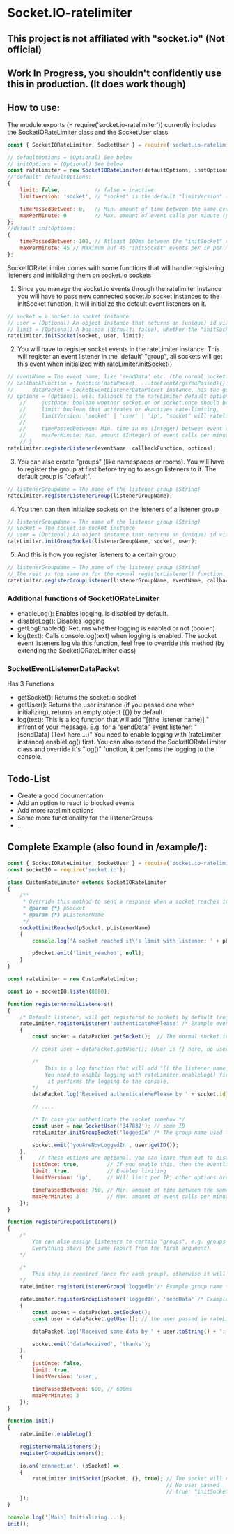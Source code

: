 # Socket.IO-ratelimiter

## This project is not affiliated with "socket.io" (Not official)
## Work In Progress, you shouldn't confidently use this in production. (It does work though)

## How to use:
The module.exports (= require('socket.io-ratelimiter')) currently includes the SocketIORateLimiter class and the SocketUser class
```javascript
const { SocketIORateLimiter, SocketUser } = require('socket.io-ratelimiter'); // The current components

// defaultOptions = (Optional) See below
// initOptions = (Optional) See below
const rateLimiter = new SocketIORateLimiter(defaultOptions, initOptions);
//"default" defaultOptions:
{
    limit: false,           // false = inactive
    limitVersion: 'socket', // "socket" is the default "limitVersion" (It means you limit per socket connection), you can also limit per "user" (check the part about "User" for this) and "ip"

    timePassedBetween: 0,   // Min. amount of time between the same event (in ms)
    maxPerMinute: 0         // Max. amount of event calls per minute (per "limitVersion")
};
//default initOptions:
{
    timePassedBetween: 100, // Atleast 100ms between the "initSocket" events per IP
    maxPerMinute: 45 // Maximum auf 45 "initSocket" events per IP per minute
};
```
SocketIORateLimiter comes with some functions that will handle registering listeners and initializing them on socket.io sockets
1. Since you manage the socket.io events through the ratelimiter instance you will have to pass new connected socket.io socket instances to the initSocket function, it will initialize the default event listeners on it.
```javascript
// socket = a socket.io socket instance
// user = (Optional) An object instance that returns an (unique) id via the getID() function. This will get passed to the SocketEventListenerDataPacket instance, accessable with the getUser() function. You can use the SocketUser class here.
// limit = (Optional) A boolean (default: false), whether the "initSocket" event should get ratelimited (per IP). See RateLimiter constructor for the configuration.
rateLimiter.initSocket(socket, user, limit);
```
2. You will have to register socket events in the rateLimiter instance.
This will register an event listener in the 'default' "group", all sockets will get this event when initialized with rateLimiter.initSocket()
```javascript
// eventName = The event name, like 'sendData' etc. (the normal socket.io event name)
// callbackFunction = function(dataPacket, ...theEventArgsYouPassed){}, the function that will get called when the event gets emitted
//      dataPacket = SocketEventListenerDataPacket instance, has the getSocket(), getUser(), and log() functions. getUser will return the user when the listener got initialized with one
// options = (Optional, will fallback to the rateLimiter default options passed in the constructor, the built-in default options disable ratelimiting) {   
    //     justOnce: boolean whether socket.on or socket.once should be used (true will result in only calling the listener the first time the event gets emitted on this socket),  
    //     limit: boolean that activates or deactives rate-limiting,
    //     limitVersion: 'socket' | 'user' | 'ip', "socket" will ratelimit per socket, "user" will ratelimit per (some passed user).getID(), "ip" will ratelimit per IP
    // 
    //     timePassedBetween: Min. time in ms (Integer) between event calls. Will block any faster calls,
    //     maxPerMinute: Max. amount (Integer) of event calls per minute (per "limitVersion", not globally)
    // }
rateLimiter.registerListener(eventName, callbackFunction, options);
```
3. You can also create "groups" (like namespaces or rooms). You will have to register the group at first before trying to assign listeners to it. The default group is "default".
```javascript
// listenerGroupName = The name of the listener group (String)
rateLimiter.registerListenerGroup(listenerGroupName);
```
4. You then can then initialize sockets on the listeners of a listener group
```javascript
// listenerGroupName = The name of the listener group (String)
// socket = The socket.io socket instance
// user = (Optional) An object instance that returns an (unique) id via the getID() function. This will get passed to the SocketEventListenerDataPacket instance, accessable with the getUser() function. You can use the SocketUser class here.
rateLimiter.initGroupSocket(listenerGroupName, socket, user);
```
5. And this is how you register listeners to a certain group
```javascript
// listenerGroupName = The name of the listener group (String)
// The rest is the same as for the normal registerListener() function
rateLimiter.registerGroupListener(listenerGroupName, eventName, callbackFunction, options);
```

### Additional functions of SocketIORateLimiter
- enableLog():
Enables logging. Is disabled by default.
- disableLog():
Disables logging
- getLogEnabled():
Returns whether logging is enabled or not (boolen)
- log(text):
Calls console.log(text) when logging is enabled. The socket event listeners log via this function, feel free to override this method (by extending the SocketIORateLimiter class)

### SocketEventListenerDataPacket
Has 3 Functions
- getSocket():
Returns the socket.io socket
- getUser():
Returns the user instance (if you passed one when initializing), returns an empty object ({}) by default.
- log(text):
This is a log function that will add "[(the listener name)] " infront of your message. E.g. for a "sendData" event listener: "\[sendData\] (Text here ...)" 
You need to enable logging with (rateLimiter instance).enableLog() first. You can also extend the SocketIORateLimiter class and override it's "log()" function, it performs the logging to the console.

## Todo-List
- Create a good documentation
- Add an option to react to blocked events
- Add more ratelimit options
- Some more functionality for the listenerGroups
- ...

## Complete Example (also found in /example/):

```javascript
const { SocketIORateLimiter, SocketUser } = require('socket.io-ratelimiter');
const socketIO = require('socket.io');

class CustomRateLimiter extends SocketIORateLimiter
{
    /**
     * Override this method to send a response when a socket reaches it's limit
     * @param {*} pSocket 
     * @param {*} pListenerName 
     */
    socketLimitReached(pSocket, pListenerName)
    {
        console.log('A socket reached it\'s limit with listener: ' + pListenerName);

        pSocket.emit('limit_reached', null);
    }
}

const rateLimiter = new CustomRateLimiter;

const io = socketIO.listen(8080);

function registerNormalListeners()
{
    /* Default listener, will get registered to sockets by default (registerListener) */
    rateLimiter.registerListener('authenticateMePlease' /* Example event name */, (dataPacket /*, ... Your normal args you passed in the event emit will follow here */) =>
    {
        const socket = dataPacket.getSocket();  // The normal socket.io socket 

        // const user = dataPacket.getUser(); (User is {} here, no user was passed to the initSocket function);

        /* 
            This is a log function that will add "[( the listener name )] " infront of your message.
            You need to enable logging with rateLimiter.enableLog() first. You can also extend the SocketIORateLimiter class and override it's "log()" function, 
             it performs the logging to the console.
        */
        dataPacket.log('Received authenticateMePlease by ' + socket.id);

        // .... 

        /* In case you authenticate the socket somehow */
        const user = new SocketUser('347832'); // some ID
        rateLimiter.initGroupSocket('loggedIn' /* The group name used for the authenticated sockets (for example) */, socket, user);  // You can use any object that returns an (unique) id via the getID() function. (For "user")

        socket.emit('youAreNowLoggedIn', user.getID());
    },
    {     // these options are optional, you can leave them out to disable the ratelimiting
        justOnce: true,         // If you enable this, then the eventlistener will get assigned to the socket via the "once" function. Is false by default, you can leave this out
        limit: true,            // Enables limiting
        limitVersion: 'ip',     // Will limit per IP, other options are: 'socket' (will limit per socket) and 'user' (will limit per "(some passed user).getID()")

        timePassedBetween: 750, // Min. amount of time between the same event (in ms)
        maxPerMinute: 3         // Max. amount of event calls per minute (per "limitVersion")
    });
}

function registerGroupedListeners()
{
    /* 
        You can also assign listeners to certain "groups", e.g. groups that manage all sockets with extended access rights like authenticated users etc..
        Everything stays the same (apart from the first argument)
    */

    /*
        This step is required (once for each group), otherwise it will throw an error stating that the listenerGroupName you passed is invalid. 
    */
    rateLimiter.registerListenerGroup('loggedIn'/* Example group name */);

    rateLimiter.registerGroupListener('loggedIn', 'sendData' /* Example event name */, (dataPacket, pDataOne, pDataTwo) => 
    { 
        const socket = dataPacket.getSocket();
        const user = dataPacket.getUser(); // the user passed in rateLimiter.initGroupSocket('loggedIn');

        dataPacket.log('Received some data by ' + user.toString() + ': ' + pDataOne + ' and: ' + pDataTwo);  // toString(): The default SocketUser returns '#' + (it's id) 

        socket.emit('dataReceived', 'thanks');
    },
    {
        justOnce: false,
        limit: true,
        limitVersion: 'user',

        timePassedBetween: 600, // 600ms
        maxPerMinute: 3
    });
}

function init()
{
    rateLimiter.enableLog();

    registerNormalListeners();
    registerGroupedListeners();

    io.on('connection', (pSocket) =>
    {
        rateLimiter.initSocket(pSocket, {}, true); // The socket will now get the events previously registered in the SocketIORateLimiter
                                                   // No user passed
                                                   // true: "initSocket" event gets rate limited
    });
}

console.log('[Main] Initializing...');
init();
```